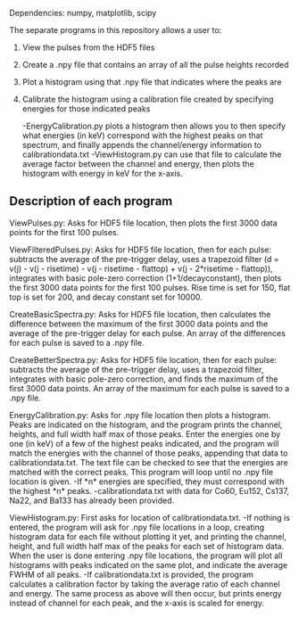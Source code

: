 Dependencies: numpy, matplotlib, scipy

The separate programs in this repository allows a user to:
1. View the pulses from the HDF5 files
2. Create a .npy file that contains an array of all the pulse heights recorded
3. Plot a histogram using that .npy file that indicates where the peaks are
4. Calibrate the histogram using a calibration file created by specifying energies for those indicated peaks

   -EnergyCalibration.py plots a histogram then allows you to then specify what energies (in keV) correspond with the highest peaks on that spectrum, and finally appends the channel/energy information to calibrationdata.txt
   -ViewHistogram.py can use that file to calculate the average factor between the channel and energy, then plots the histogram with energy in keV for the x-axis.
## Description of each program

ViewPulses.py: Asks for HDF5 file location, then plots the first 3000 data points for the first 100 pulses.

ViewFilteredPulses.py: Asks for HDF5 file location, then for each pulse: subtracts the average of the pre-trigger delay, uses a trapezoid filter (d = v(j) - v(j - risetime) - v(j - risetime - flattop) + v(j - 2*risetime - flattop)), integrates with basic pole-zero correction (1+1/decayconstant), then plots the first 3000 data points for the first 100 pulses. Rise time is set for 150, flat top is set for 200, and decay constant set for 10000.

CreateBasicSpectra.py: Asks for HDF5 file location, then calculates the difference between the maximum of the first 3000 data points and the average of the pre-trigger delay for each pulse. An array of the differences for each pulse is saved to a .npy file.

CreateBetterSpectra.py: Asks for HDF5 file location, then for each pulse: subtracts the average of the pre-trigger delay, uses a trapezoid filter, integrates with basic pole-zero correction, and finds the maximum of the first 3000 data points. An array of the maximum for each pulse is saved to a .npy file.

EnergyCalibration.py: Asks for .npy file location then plots a histogram. Peaks are indicated on the histogram, and the program prints the channel, heights, and full width half max of those peaks. Enter the energies one by one (in keV) of a few of the highest peaks indicated, and the program will match the energies with the channel of those peaks, appending that data to calibrationdata.txt. The text file can be checked to see that the energies are matched with the correct peaks. This program will loop until no .npy file location is given.
-If \*n\* energies are specified, they must correspond with the highest \*n\* peaks.
-calibrationdata.txt with data for Co60, Eu152, Cs137, Na22, and Ba133 has already been provided.

ViewHistogram.py: First asks for location of calibrationdata.txt. 
-If nothing is entered, the program will ask for .npy file locations in a loop, creating histogram data for each file without plotting it yet, and printing the channel, height, and full width half max of the peaks for each set of histogram data. When the user is done entering .npy file locations, the program will plot all histograms with peaks indicated on the same plot, and indicate the average FWHM of all peaks.
-If calibrationdata.txt is provided, the program calculates a calibration factor by taking the average ratio of each channel and energy. The same process as above will then occur, but prints energy instead of channel for each peak, and the x-axis is scaled for energy.